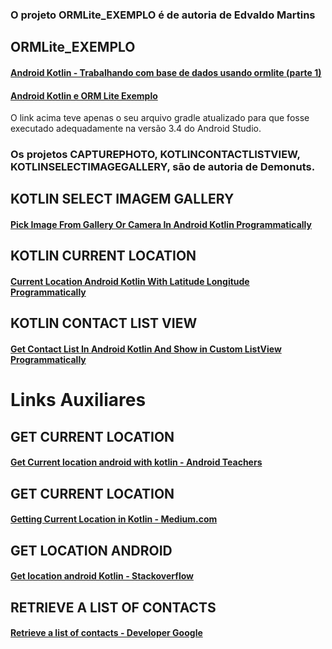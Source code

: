 ### O projeto ORMLite_EXEMPLO é de autoria de Edvaldo Martins

## ORMLite_EXEMPLO

#### [Android Kotlin - Trabalhando com base de dados usando ormlite (parte 1)](https://medium.com/@edvaldonuniomartins/android-kotlin-trabalhando-com-base-de-dados-usando-o-ormlite-parte-1-3fb30c7ae670)<br/>

#### [Android Kotlin e ORM Lite Exemplo](https://github.com/EdvaldoMartins/AndroidORMLiteExemplo)<br/>

O link acima teve apenas o seu arquivo gradle atualizado para que fosse executado adequadamente na versão 3.4 do Android Studio.

### Os projetos CAPTUREPHOTO, KOTLINCONTACTLISTVIEW, KOTLINSELECTIMAGEGALLERY, são de autoria de Demonuts.

## KOTLIN SELECT IMAGEM GALLERY
#### [Pick Image From Gallery Or Camera In Android Kotlin Programmatically](https://demonuts.com/pick-image-gallery-camera-android-kotlin/)<br/>

## KOTLIN  CURRENT LOCATION
#### [Current Location Android Kotlin With Latitude Longitude Programmatically](https://demonuts.com/current-location-kotlin/)<br/>

## KOTLIN CONTACT LIST VIEW
#### [Get Contact List In Android Kotlin And Show in Custom ListView Programmatically](https://demonuts.com/contact-list-kotlin/)<br/>

# Links Auxiliares

## GET CURRENT LOCATION
#### [Get Current location android with kotlin - Android Teachers](https://androidteachers.com/kotlin-for-android/get-location-in-android-with-kotlin/)<br/>

## GET CURRENT LOCATION
#### [Getting Current Location in Kotlin - Medium.com](https://medium.com/@manuaravindpta/getting-current-location-in-kotlin-30b437891781)<br/>

## GET LOCATION ANDROID
#### [Get location android Kotlin - Stackoverflow](https://stackoverflow.com/questions/45958226/get-location-android-kotlin)<br/>

## RETRIEVE A LIST OF CONTACTS
#### [Retrieve a list of contacts - Developer Google](https://developer.android.com/training/contacts-provider/retrieve-names)<br/>